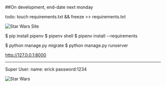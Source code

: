 ##On development, end-date next monday

todo: touch requirements.txt && freeze >> requirements.txt

![Star Wars Site]()

$ pip install pipenv
$ pipenv shell
$ pipenv install --requirements

$ python manage.py migrate
$ python manage.py runserver

http://127.0.0.1:8000


----

Super User:
  name: erick password:1234

![Star Wars](https://i.ytimg.com/vi/usO_6-RuCrg/maxresdefault.jpg)


